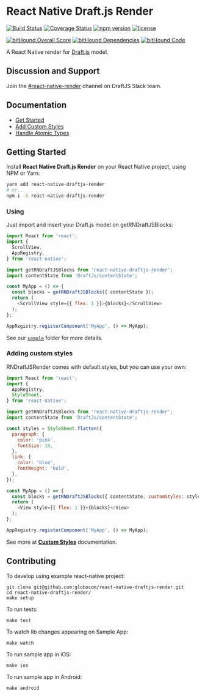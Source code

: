 # React Native Draft.js Render

[![Build Status](https://travis-ci.org/globocom/react-native-draftjs-render.svg?branch=master)](https://travis-ci.org/globocom/react-native-draftjs-render)
[![Coverage Status](https://coveralls.io/repos/github/globocom/react-native-draftjs-render/badge.svg)](https://coveralls.io/github/globocom/react-native-draftjs-render)
[![npm version](https://badge.fury.io/js/react-native-draftjs-render.svg)](https://www.npmjs.com/package/react-native-draftjs-render)
[![license](https://img.shields.io/npm/l/react-native-draftjs-render.svg)](https://github.com/globocom/react-native-draftjs-render/blob/master/LICENSE)

[![bitHound Overall Score](https://www.bithound.io/github/globocom/react-native-draftjs-render/badges/score.svg)](https://www.bithound.io/github/globocom/react-native-draftjs-render)
[![bitHound Dependencies](https://www.bithound.io/github/globocom/react-native-draftjs-render/badges/dependencies.svg)](https://www.bithound.io/github/globocom/react-native-draftjs-render/master/dependencies/npm)
[![bitHound Code](https://www.bithound.io/github/globocom/react-native-draftjs-render/badges/code.svg)](https://www.bithound.io/github/globocom/react-native-draftjs-render)


A React Native render for [Draft.js](http://draftjs.org/) model.

## Discussion and Support

Join the [#react-native-render](https://draftjs.slack.com/messages/react_native_render) channel on DraftJS Slack team.

## Documentation

* [Get Started](https://github.com/globocom/react-native-draftjs-render/blob/master/docs/GetStarted.md)
* [Add Custom Styles](https://github.com/globocom/react-native-draftjs-render/blob/master/docs/CustomStyles.md)
* [Handle Atomic Types](https://github.com/globocom/react-native-draftjs-render/blob/master/docs/AtomicTypes.md)

## Getting Started
Install **React Native Draft.js Render** on your React Native project, using NPM or Yarn:

```sh
yarn add react-native-draftjs-render
# or...
npm i -S react-native-draftjs-render
```

### Using
Just import and insert your Draft.js model on getRNDraftJSBlocks:

```js
import React from 'react';
import {
  ScrollView,
  AppRegistry,
} from 'react-native';

import getRNDraftJSBlocks from 'react-native-draftjs-render';
import contentState from 'DraftJs/contentState';

const MyApp = () => {
  const blocks = getRNDraftJSBlocks({ contentState });
  return (
    <ScrollView style={{ flex: 1 }}>{blocks}</ScrollView>
  );
};

AppRegistry.registerComponent('MyApp', () => MyApp);
```

See our [`sample`](https://github.com/globocom/react-native-draftjs-render/tree/master/sample) folder for more details.

### Adding custom styles
RNDraftJSRender comes with default styles, but you can use your own:

```js
import React from 'react';
import {
  AppRegistry,
  StyleSheet,
} from 'react-native';

import getRNDraftJSBlocks from 'react-native-draftjs-render';
import contentState from 'DraftJs/contentState';

const styles = StyleSheet.flatten({
  paragraph: {
    color: 'pink',
    fontSize: 18,
  },
  link: {
    color: 'blue',
    fontWeight: 'bold',
  },
});

const MyApp = () => {
  const blocks = getRNDraftJSBlocks({ contentState, customStyles: styles });
  return (
    <View style={{ flex: 1 }}>{blocks}</View>
  );
};

AppRegistry.registerComponent('MyApp', () => MyApp);
```

See more at **[Custom Styles](https://github.com/globocom/react-native-draftjs-render/blob/master/docs/CustomStyles.md)** documentation.

## Contributing

To develop using example react-native project:

```
git clone git@github.com:globocom/react-native-draftjs-render.git
cd react-native-draftjs-render/
make setup
```

To run tests:

```
make test
```

To watch lib changes appearing on Sample App:

```
make watch
```

To run sample app in iOS:

```
make ios
```

To run sample app in Android:

```
make android
```
